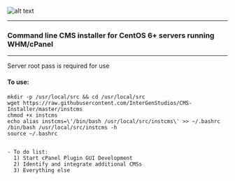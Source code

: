 ![alt text](https://intergenstudios.com/Downloads/cms-inst.png "CMS Installer")

---

### Command line CMS installer for CentOS 6+ servers running WHM/cPanel
---

Server root pass is required for use

#### To use:

```
mkdir -p /usr/local/src && cd /usr/local/src
wget https://raw.githubusercontent.com/InterGenStudios/CMS-Installer/master/instcms
chmod +x instcms
echo alias instcms=\'/bin/bash /usr/local/src/instcms\' >> ~/.bashrc
/bin/bash /usr/local/src/instcms -h
source ~/.bashrc
```



```

- To do list:
  1) Start cPanel Plugin GUI Development
  2) Identify and integrate additional CMSs
  3) Everything else  
```
